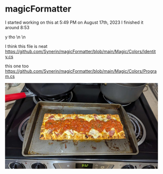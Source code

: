 # magicFormatter

I started working on this at 5:49 PM on August 17th, 2023
I finished it around 8:53

y tho
\n
\n

I think this file is neat
https://github.com/Synerin/magicFormatter/blob/main/Magic/Colors/Identity.cs

this one too
https://github.com/Synerin/magicFormatter/blob/main/Magic/Colors/Program.cs



![pizza](https://github.com/Synerin/magicFormatter/blob/main/pizza.jpg?raw=true)
